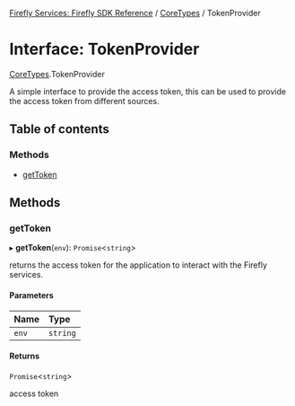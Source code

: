[Firefly Services: Firefly SDK Reference](../index.md) / [CoreTypes](../modules/CoreTypes.md) / TokenProvider

# Interface: TokenProvider

[CoreTypes](../modules/CoreTypes.md).TokenProvider

A simple interface to provide the access token, this can be used to provide the access token from different sources.

## Table of contents

### Methods

- [getToken](CoreTypes.TokenProvider.md#gettoken)

## Methods

### getToken

▸ **getToken**(`env`): `Promise`\<`string`\>

returns the access token for the application to interact with the Firefly services.

#### Parameters

| Name | Type |
| :------ | :------ |
| `env` | `string` |

#### Returns

`Promise`\<`string`\>

access token
